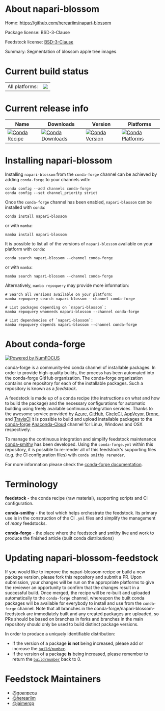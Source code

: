 About napari-blossom
====================

Home: https://github.com/hereariim/napari-blossom

Package license: BSD-3-Clause

Feedstock license: [BSD-3-Clause](https://github.com/conda-forge/napari-blossom-feedstock/blob/main/LICENSE.txt)

Summary: Segmentation of blossom apple tree images

Current build status
====================


<table><tr><td>All platforms:</td>
    <td>
      <a href="https://dev.azure.com/conda-forge/feedstock-builds/_build/latest?definitionId=16629&branchName=main">
        <img src="https://dev.azure.com/conda-forge/feedstock-builds/_apis/build/status/napari-blossom-feedstock?branchName=main">
      </a>
    </td>
  </tr>
</table>

Current release info
====================

| Name | Downloads | Version | Platforms |
| --- | --- | --- | --- |
| [![Conda Recipe](https://img.shields.io/badge/recipe-napari--blossom-green.svg)](https://anaconda.org/conda-forge/napari-blossom) | [![Conda Downloads](https://img.shields.io/conda/dn/conda-forge/napari-blossom.svg)](https://anaconda.org/conda-forge/napari-blossom) | [![Conda Version](https://img.shields.io/conda/vn/conda-forge/napari-blossom.svg)](https://anaconda.org/conda-forge/napari-blossom) | [![Conda Platforms](https://img.shields.io/conda/pn/conda-forge/napari-blossom.svg)](https://anaconda.org/conda-forge/napari-blossom) |

Installing napari-blossom
=========================

Installing `napari-blossom` from the `conda-forge` channel can be achieved by adding `conda-forge` to your channels with:

```
conda config --add channels conda-forge
conda config --set channel_priority strict
```

Once the `conda-forge` channel has been enabled, `napari-blossom` can be installed with `conda`:

```
conda install napari-blossom
```

or with `mamba`:

```
mamba install napari-blossom
```

It is possible to list all of the versions of `napari-blossom` available on your platform with `conda`:

```
conda search napari-blossom --channel conda-forge
```

or with `mamba`:

```
mamba search napari-blossom --channel conda-forge
```

Alternatively, `mamba repoquery` may provide more information:

```
# Search all versions available on your platform:
mamba repoquery search napari-blossom --channel conda-forge

# List packages depending on `napari-blossom`:
mamba repoquery whoneeds napari-blossom --channel conda-forge

# List dependencies of `napari-blossom`:
mamba repoquery depends napari-blossom --channel conda-forge
```


About conda-forge
=================

[![Powered by
NumFOCUS](https://img.shields.io/badge/powered%20by-NumFOCUS-orange.svg?style=flat&colorA=E1523D&colorB=007D8A)](https://numfocus.org)

conda-forge is a community-led conda channel of installable packages.
In order to provide high-quality builds, the process has been automated into the
conda-forge GitHub organization. The conda-forge organization contains one repository
for each of the installable packages. Such a repository is known as a *feedstock*.

A feedstock is made up of a conda recipe (the instructions on what and how to build
the package) and the necessary configurations for automatic building using freely
available continuous integration services. Thanks to the awesome service provided by
[Azure](https://azure.microsoft.com/en-us/services/devops/), [GitHub](https://github.com/),
[CircleCI](https://circleci.com/), [AppVeyor](https://www.appveyor.com/),
[Drone](https://cloud.drone.io/welcome), and [TravisCI](https://travis-ci.com/)
it is possible to build and upload installable packages to the
[conda-forge](https://anaconda.org/conda-forge) [Anaconda-Cloud](https://anaconda.org/)
channel for Linux, Windows and OSX respectively.

To manage the continuous integration and simplify feedstock maintenance
[conda-smithy](https://github.com/conda-forge/conda-smithy) has been developed.
Using the ``conda-forge.yml`` within this repository, it is possible to re-render all of
this feedstock's supporting files (e.g. the CI configuration files) with ``conda smithy rerender``.

For more information please check the [conda-forge documentation](https://conda-forge.org/docs/).

Terminology
===========

**feedstock** - the conda recipe (raw material), supporting scripts and CI configuration.

**conda-smithy** - the tool which helps orchestrate the feedstock.
                   Its primary use is in the construction of the CI ``.yml`` files
                   and simplify the management of *many* feedstocks.

**conda-forge** - the place where the feedstock and smithy live and work to
                  produce the finished article (built conda distributions)


Updating napari-blossom-feedstock
=================================

If you would like to improve the napari-blossom recipe or build a new
package version, please fork this repository and submit a PR. Upon submission,
your changes will be run on the appropriate platforms to give the reviewer an
opportunity to confirm that the changes result in a successful build. Once
merged, the recipe will be re-built and uploaded automatically to the
`conda-forge` channel, whereupon the built conda packages will be available for
everybody to install and use from the `conda-forge` channel.
Note that all branches in the conda-forge/napari-blossom-feedstock are
immediately built and any created packages are uploaded, so PRs should be based
on branches in forks and branches in the main repository should only be used to
build distinct package versions.

In order to produce a uniquely identifiable distribution:
 * If the version of a package **is not** being increased, please add or increase
   the [``build/number``](https://docs.conda.io/projects/conda-build/en/latest/resources/define-metadata.html#build-number-and-string).
 * If the version of a package **is** being increased, please remember to return
   the [``build/number``](https://docs.conda.io/projects/conda-build/en/latest/resources/define-metadata.html#build-number-and-string)
   back to 0.

Feedstock Maintainers
=====================

* [@goanpeca](https://github.com/goanpeca/)
* [@hereariim](https://github.com/hereariim/)
* [@jaimergp](https://github.com/jaimergp/)

